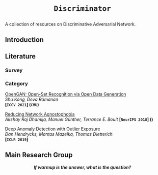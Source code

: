 # <p align=center>`Discriminator`</p>

A collection of resources on Discriminative Adversarial Network.

## Introduction





## Literature

### Survey



### Category

[OpenGAN: Open-Set Recognition via Open Data Generation](https://arxiv.org/pdf/2104.02939.pdf)  
*Shu Kong, Deva Ramanan*  
**[`ICCV 2021`] (`CMU`)**

[Reducing Network Agnostophobia](https://arxiv.org/pdf/1811.04110.pdf)  
*Akshay Raj Dhamija, Manuel Günther, Terrance E. Boult*
**[`NeurIPS 2018`] ()**

[Deep Anomaly Detection with Outlier Exposure](https://arxiv.org/pdf/1812.04606.pdf)  
*Dan Hendrycks, Mantas Mazeika, Thomas Dietterich*  
**[`ICLR 2019`]**

## Main Research Group

<h5 align="center"><i>If warmup is the answer, what is the question?</i></h5>



 
